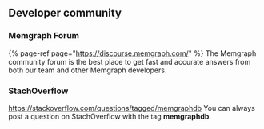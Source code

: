## Developer community

### Memgraph Forum

{% page-ref page="https://discourse.memgraph.com/" %}
The Memgraph community forum is the best place to get fast and accurate answers from both our team and other Memgraph developers.

### StachOverflow

https://stackoverflow.com/questions/tagged/memgraphdb
You can always post a question on StachOverflow with the tag **memgraphdb**.
